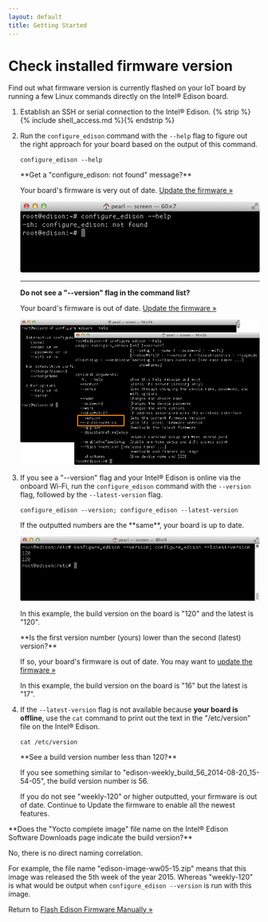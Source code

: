 ```yaml
---
layout: default
title: Getting Started
---
```


# Check installed firmware version

Find out what firmware version is currently flashed on your IoT board by running a few Linux commands directly on the Intel® Edison board.

1. Establish an SSH or serial connection to the Intel® Edison. {% strip %}{% include shell_access.md %}{% endstrip %}

2. Run the `configure_edison` command with the `--help` flag to figure out the right approach for your board based on the output of this command.

    ```
    configure_edison --help
    ```

    <div class="callout troubleshooting" markdown="1">
    **Get a "configure_edison: not found" message?**

    Your board's firmware is very out of date. [Update the firmware »](manually.html)

    !["configure_edison: not found" message](images/configure_edison-not_found.png)

    ---

    **Do not see a "--version" flag in the command list?**

    Your board's firmware is out of date. [Update the firmware »](manually.html)

    ![The screenshot on the left is missing the --version and --latest-version flags. ](images/configure_edison-no_version.png)
    </div>

3. If you see a "--version" flag and your Intel® Edison is online via the onboard Wi-Fi, run the `configure_edison` command with the `--version` flag, followed by the `--latest-version` flag.

    ```
    configure_edison --version; configure_edison --latest-version
    ```

    <div class="callout done" markdown="1">
    If the outputted numbers are the **same**, your board is up to date.

    ![Running a version comparison shows this board has the same version as the latest](images/configure_edison-version_comparison.png)

    In this example, the build version on the board is "120" and the latest is "120".
    </div>

    <div class="callout troubleshooting" markdown="1">
    **Is the first version number (yours) lower than the second (latest) version?**

    If so, your board's firmware is out of date. You may want to [update the firmware »](manually.html)

    In this example, the build version on the board is "16" but the latest is "17".
    </div>

4. If the `--latest-version` flag is not available because **your board is offline**, use the `cat` command to print out the text in the "/etc/version" file on the Intel® Edison.

    ```
    cat /etc/version
    ```

    <div class="callout troubleshooting" markdown="1">
    **See a build version number less than 120?**

    If you see something similar to "edison-weekly_build_56_2014-08-20_15-54-05", the build version number is 56.

    If you do not see "weekly-120" or higher outputted, your firmware is out of date. Continue to Update the firmware to enable all the newest features.
    </div>

<div class="callout info" markdown="1">
**Does the "Yocto complete image" file name on the Intel® Edison Software Downloads page indicate the build version?**

No, there is no direct naming correlation.

For example, the file name "edison-image-ww05-15.zip" means that this image was released the 5th week of the year 2015. Whereas "weekly-120" is what would be output when `configure_edison --version` is run with this image.
</div>

Return to [Flash Edison Firmware Manually »](manually.html)